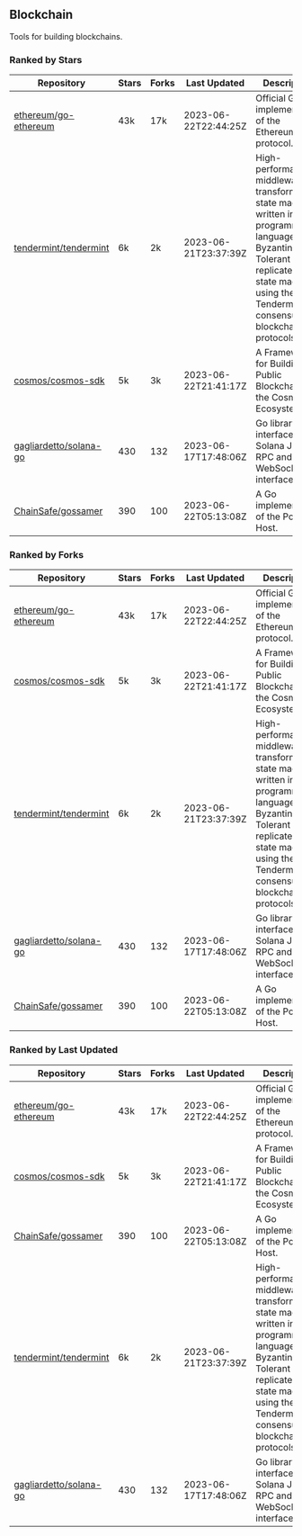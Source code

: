 ## Blockchain

Tools for building blockchains.

### Ranked by Stars

| Repository | Stars | Forks | Last Updated | Description | 
|------------|-------|-------|--------------|-------------|
| [ethereum/go-ethereum](https://github.com/ethereum/go-ethereum) | 43k | 17k | 2023-06-22T22:44:25Z |  Official Go implementation of the Ethereum protocol. |
| [tendermint/tendermint](https://github.com/tendermint/tendermint) | 6k | 2k | 2023-06-21T23:37:39Z |  High-performance middleware for transforming a state machine written in any programming language into a Byzantine Fault Tolerant replicated state machine using the Tendermint consensus and blockchain protocols. |
| [cosmos/cosmos-sdk](https://github.com/cosmos/cosmos-sdk) | 5k | 3k | 2023-06-22T21:41:17Z |  A Framework for Building Public Blockchains in the Cosmos Ecosystem. |
| [gagliardetto/solana-go](https://github.com/gagliardetto/solana-go) | 430 | 132 | 2023-06-17T17:48:06Z |  Go library to interface with Solana JSON RPC and WebSocket interfaces. |
| [ChainSafe/gossamer](https://github.com/ChainSafe/gossamer) | 390 | 100 | 2023-06-22T05:13:08Z |  A Go implementation of the Polkadot Host. |

### Ranked by Forks

| Repository | Stars | Forks | Last Updated | Description | 
|------------|-------|-------|--------------|-------------|
| [ethereum/go-ethereum](https://github.com/ethereum/go-ethereum) | 43k | 17k | 2023-06-22T22:44:25Z |  Official Go implementation of the Ethereum protocol. |
| [cosmos/cosmos-sdk](https://github.com/cosmos/cosmos-sdk) | 5k | 3k | 2023-06-22T21:41:17Z |  A Framework for Building Public Blockchains in the Cosmos Ecosystem. |
| [tendermint/tendermint](https://github.com/tendermint/tendermint) | 6k | 2k | 2023-06-21T23:37:39Z |  High-performance middleware for transforming a state machine written in any programming language into a Byzantine Fault Tolerant replicated state machine using the Tendermint consensus and blockchain protocols. |
| [gagliardetto/solana-go](https://github.com/gagliardetto/solana-go) | 430 | 132 | 2023-06-17T17:48:06Z |  Go library to interface with Solana JSON RPC and WebSocket interfaces. |
| [ChainSafe/gossamer](https://github.com/ChainSafe/gossamer) | 390 | 100 | 2023-06-22T05:13:08Z |  A Go implementation of the Polkadot Host. |

### Ranked by Last Updated

| Repository | Stars | Forks | Last Updated | Description | 
|------------|-------|-------|--------------|-------------|
| [ethereum/go-ethereum](https://github.com/ethereum/go-ethereum) | 43k | 17k | 2023-06-22T22:44:25Z |  Official Go implementation of the Ethereum protocol. |
| [cosmos/cosmos-sdk](https://github.com/cosmos/cosmos-sdk) | 5k | 3k | 2023-06-22T21:41:17Z |  A Framework for Building Public Blockchains in the Cosmos Ecosystem. |
| [ChainSafe/gossamer](https://github.com/ChainSafe/gossamer) | 390 | 100 | 2023-06-22T05:13:08Z |  A Go implementation of the Polkadot Host. |
| [tendermint/tendermint](https://github.com/tendermint/tendermint) | 6k | 2k | 2023-06-21T23:37:39Z |  High-performance middleware for transforming a state machine written in any programming language into a Byzantine Fault Tolerant replicated state machine using the Tendermint consensus and blockchain protocols. |
| [gagliardetto/solana-go](https://github.com/gagliardetto/solana-go) | 430 | 132 | 2023-06-17T17:48:06Z |  Go library to interface with Solana JSON RPC and WebSocket interfaces. |

